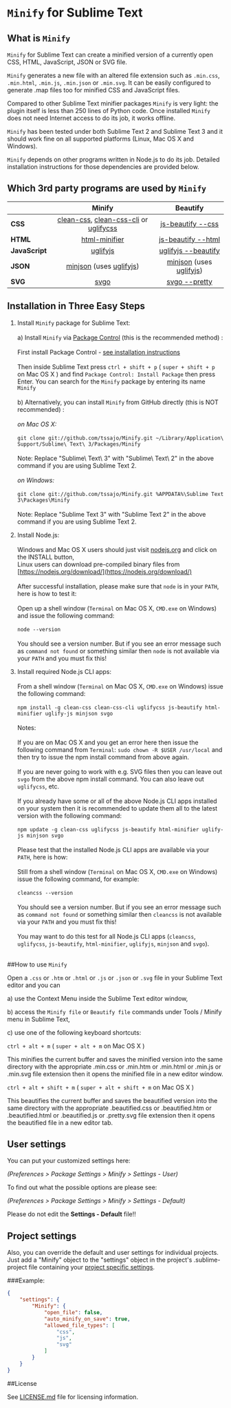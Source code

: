 # `Minify` for Sublime Text

## What is `Minify`

`Minify` for Sublime Text can create a minified version of a currently open CSS, HTML, JavaScript, JSON or SVG file.

`Minify` generates a new file with an altered file extension such as `.min.css`, `.min.html`, `.min.js`, `.min.json`
or `.min.svg`.
It can be easily configured to generate .map files too for minified CSS and JavaScript files.

Compared to other Sublime Text minifier packages `Minify` is very light: the plugin itself is less than 250 lines of
Python code. Once installed `Minify` does not need Internet access to do its job, it works offline.

`Minify` has been tested under both Sublime Text 2 and Sublime Text 3 and it should work fine on all supported
platforms (Linux, Mac OS X and Windows).

`Minify` depends on other programs written in Node.js to do its job. Detailed installation instructions for those
dependencies are provided below.

## Which 3rd party programs are used by `Minify`

|                | Minify | Beautify |
| -------------- |:------:|:--------:|
| **CSS**        | [clean-css](https://www.npmjs.com/package/clean-css), [clean-css-cli](https://www.npmjs.com/package/clean-css-cli) or [uglifycss](https://www.npmjs.com/package/uglifycss) | [js-beautify --css](https://www.npmjs.org/package/js-beautify) |
| **HTML**       | [html-minifier](https://www.npmjs.com/package/html-minifier) | [js-beautify --html](https://www.npmjs.org/package/js-beautify) |
| **JavaScript** | [uglifyjs](https://www.npmjs.com/package/uglifyjs) | [uglifyjs --beautify](https://www.npmjs.com/package/uglifyjs) |
| **JSON**       | [minjson](https://www.npmjs.com/package/minjson) (uses [uglifyjs](https://www.npmjs.com/package/uglifyjs)) | [minjson](https://www.npmjs.com/package/minjson) (uses [uglifyjs](https://www.npmjs.com/package/uglifyjs)) |
| **SVG**        | [svgo](https://www.npmjs.com/package/svgo) | [svgo --pretty](https://www.npmjs.com/package/svgo) |

## Installation in Three Easy Steps

1. Install `Minify` package for Sublime Text:<br><br>
  a) Install `Minify` via [Package Control](https://packagecontrol.io/) (this is the recommended method) :<br><br>
  First install Package Control - [see installation instructions](https://packagecontrol.io/installation)<br><br>
  Then inside Sublime Text press `ctrl + shift + p` ( `super + shift + p` on Mac OS X ) and find
  `Package Control: Install Package` then press Enter.
  You can search for the `Minify` package by entering its name `Minify`<br><br>
  b) Alternatively, you can install `Minify` from GitHub directly (this is NOT recommended) :<br><br>
  _on Mac OS X:_<br><br>
  `git clone git://github.com/tssajo/Minify.git ~/Library/Application\ Support/Sublime\ Text\ 3/Packages/Minify`<br><br>
  Note: Replace "Sublime\ Text\ 3" with "Sublime\ Text\ 2" in the above command if you are using Sublime Text 2.<br><br>
  _on Windows:_<br><br>
  `git clone git://github.com/tssajo/Minify.git %APPDATA%\Sublime Text 3\Packages\Minify`<br><br>
  Note: Replace "Sublime Text 3" with "Sublime Text 2" in the above command if you are using Sublime Text 2.

2. Install Node.js:<br><br>
  Windows and Mac OS X users should just visit [nodejs.org](https://nodejs.org/) and click on the INSTALL button,<br>
  Linux users can download pre-compiled binary files from [https://nodejs.org/download/](https://nodejs.org/download/)<br><br>
  After successful installation, please make sure that `node` is in your `PATH`, here is how to test it:<br><br>
  Open up a shell window (`Terminal` on Mac OS X, `CMD.exe` on Windows) and issue the following command:<br><br>
  `node --version`<br><br>
  You should see a version number. But if you see an error message such as `command not found` or something similar
  then `node` is not available via your `PATH` and you must fix this!

3. Install required Node.js CLI apps:<br><br>
  From a shell window (`Terminal` on Mac OS X, `CMD.exe` on Windows) issue the following command:<br><br>
  `npm install -g clean-css clean-css-cli uglifycss js-beautify html-minifier uglify-js minjson svgo`<br><br>
  Notes:<br><br>
  If you are on Mac OS X and you get an error here then issue the following command from `Terminal`:
  `sudo chown -R $USER /usr/local` and then try to issue the npm install command from above again.<br><br>
  If you are never going to work with e.g. SVG files then you can leave out `svgo` from the above npm
  install command. You can also leave out `uglifycss`, etc.<br><br>
  If you already have some or all of the above Node.js CLI apps installed on your system then it is
  recommended to update them all to the latest version with the following command:<br><br>
  `npm update -g clean-css uglifycss js-beautify html-minifier uglify-js minjson svgo`<br><br>
  Please test that the installed Node.js CLI apps are available via your `PATH`, here is how:<br><br>
  Still from a shell window (`Terminal` on Mac OS X, `CMD.exe` on Windows) issue the following command,
  for example:<br><br>
  `cleancss --version`<br><br>
  You should see a version number. But if you see an error message such as `command not found` or something similar
  then `cleancss` is not available via your `PATH` and you must fix this!<br><br>
  You may want to do this test for all Node.js CLI apps (`cleancss`, `uglifycss`, `js-beautify`, `html-minifier`,
  `uglifyjs`, `minjson` and `svgo`).<br><br>

##How to use `Minify`

Open a `.css` or `.htm` or `.html` or `.js` or `.json` or `.svg` file in your Sublime Text editor and you can

  a) use the Context Menu inside the Sublime Text editor window,

  b) access the `Minify file` or `Beautify file` commands under Tools / Minify menu in Sublime Text,

  c) use one of the following keyboard shortcuts:

  `ctrl + alt + m` ( `super + alt + m` on Mac OS X )

  This minifies the current buffer and saves the minified version into the same directory with the
  appropriate .min.css or .min.htm or .min.html or .min.js or .min.svg file extension
  then it opens the minified file in a new editor window.

  `ctrl + alt + shift + m` ( `super + alt + shift + m` on Mac OS X )

  This beautifies the current buffer and saves the beautified version into the same directory with the appropriate
  .beautified.css or .beautified.htm or .beautified.html or .beautified.js or .pretty.svg file extension
  then it opens the beautified file in a new editor tab.

## User settings

You can put your customized settings here:

*(Preferences > Package Settings > Minify > Settings - User)*

To find out what the possible options are please see:

*(Preferences > Package Settings > Minify > Settings - Default)*

Please do not edit the **Settings - Default** file!!

## Project settings

Also, you can override the default and user settings for individual projects. Just add a "Minify" object to the "settings" object
in the project's .sublime-project file containing your [project specific settings](http://www.sublimetext.com/docs/3/projects.html).

###Example:

```json
{
    "settings": {
        "Minify": {
            "open_file": false,
            "auto_minify_on_save": true,
            "allowed_file_types": [
                "css",
                "js",
                "svg"
            ]
        }
    }
}
```

##License

See [LICENSE.md](https://github.com/tssajo/Minify/blob/master/LICENSE.md) file for licensing information.
